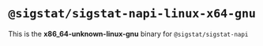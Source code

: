 # `@sigstat/sigstat-napi-linux-x64-gnu`

This is the **x86_64-unknown-linux-gnu** binary for `@sigstat/sigstat-napi`
